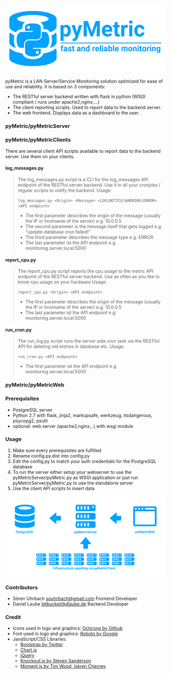 ![pyMetric](https://raw.githubusercontent.com/laubed/pyMetric/master/images/header_scaled.png)


pyMetric is a LAN Server/Service Monitoring solution optimized for ease of use and reliability. It is based on 3 components:

* The RESTful server backend written with flask in python (WSGI compliant / runs under apache2,nginx,...)
* The client reporting scripts. Used to report data to the backend server.
* The web frontend. Displays data as a dashboard to the user.


### pyMetric/pyMetricServer ###


### pyMetric/pyMetricClients ###
There are several client API scripts available to report data to the backend server. Use them on your clients.

#### log_messages.py ####
> The log_messages.py script is a CLI for the log_messages API endpoint of the RESTful server backend. Use it in all your
> cronjobs / regular scripts to notify the backend.
> Usage:
>
> `log_messages.py <Origin> <Message> <LOG|NOTICE|WARNING|ERROR> <API endpoint>`
>
> * The first parameter describes the origin of the message (usually the IP or hostname of the server) e.g. 10.0.0.5
> * The second parameter is the message itself that gets logged e.g. "update-database cron failed!"
> * The third parameter describes the message type e.g. ERROR
> * The last parameter ist the API endpoint e.g. monitoring.server.local:5000


#### report_cpu.py ####
> The report_cpu.py script reports the cpu usage to the metric API endpoint of the RESTful server backend. Use as often as you like to know cpu usage on your hardware
> Usage:
>
> `report_cpu.py <Origin> <API endpoint>`
>
> * The first parameter describes the origin of the message (usually the IP or hostname of the server) e.g. 10.0.0.5
> * The last parameter ist the API endpoint e.g. monitoring.server.local:5000


#### run_cron.py ####
> The run_log.py script runs the server side cron task via the RESTful API for deleting old entries in database etc.
> Usage:
>
> `run_cron.py <API endpoint>`
>
> * The first parameter ist the API endpoint e.g. monitoring.server.local:5000


### pyMetric/pyMetricWeb ###


### Prerequisites ###
* PostgreSQL server
* Python 2.7 with flask, jinja2, markupsafe, werkzeug, itsdangerous, psycopg2, psutil
* optional: web server (apache2,nginx,..) with wsgi module


### Usage ###
1. Make sure every prerequisites are fulfilled
2. Rename config.py.dist into config.py
3. Edit the config.py to match your auth credentials for the PostgreSQL database
4. To run the server either setup your webserver to use the pyMetricServer/pyMetric.py as WSGI application or just run pyMetricServer/pyMetric.py to use the standalone server
5. Use the client API scripts to insert data

![pyMetric Info Graphic](https://raw.githubusercontent.com/laubed/pyMetric/master/images/explanation.png)



### Contributors ###
* Sören Uhrbach <souhrbach@gmail.com> Frontend Developer
* Daniel Laube <bitbucket@dlaube.de> Backend Developer


### Credit ###
* Icons used in logo and graphics: [Octicons by Github](https://octicons.github.com/)
* Font used in logo and graphics: [Roboto by Google](https://www.google.com/fonts/specimen/Roboto)
* JavaScript/CSS Libraries:
    * [Bootstrap by Twitter](https://github.com/twbs/bootstrap)
    * [Chart.js](https://github.com/chartjs/Chart.js)
    * [jQuery](https://github.com/jquery/jquery)
    * [Knockout.js by Steven Sanderson](http://knockoutjs.com/)
    * [Moment.js by Tim Wood, Iskren Chernev](http://momentjs.com/)